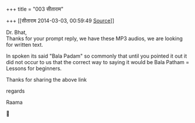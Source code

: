 +++
title = "003 सीताराम"

+++
[[सीताराम	2014-03-03, 00:59:49 [Source](https://groups.google.com/g/samskrita/c/ZILfgqBbnAc)]]



Dr. Bhat,  
Thanks for your prompt reply, we have these MP3 audios, we are looking for written text.  

In spoken its said "Bala Padam" so commonly that until you pointed it out it did not occur to us that the correct way to saying it would be Bala Patham = Lessons for beginners.  
  

Thanks for sharing the above link  

regards  

Raama  




